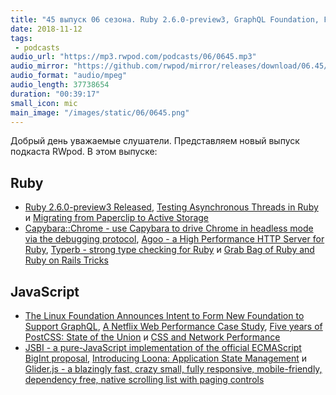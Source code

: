 ```yaml
---
title: "45 выпуск 06 сезона. Ruby 2.6.0-preview3, GraphQL Foundation, Five years of PostCSS, Capybara::Chrome, Agoo, Typerb, JSBI и прочее"
date: 2018-11-12
tags:
 - podcasts
audio_url: "https://mp3.rwpod.com/podcasts/06/0645.mp3"
audio_mirror: "https://github.com/rwpod/mirror/releases/download/06.45/0645.mp3"
audio_format: "audio/mpeg"
audio_length: 37738654
duration: "00:39:17"
small_icon: mic
main_image: "/images/static/06/0645.png"
---
```


Добрый день уважаемые слушатели. Представляем новый выпуск подкаста RWpod. В этом выпуске:

## Ruby

 - [Ruby 2.6.0-preview3 Released](https://www.ruby-lang.org/en/news/2018/11/06/ruby-2-6-0-preview3-released/), [Testing Asynchronous Threads in Ruby](https://blog.appsignal.com/2018/11/06/testing-asyncronous-threads-in-ruby.html) и [Migrating from Paperclip to Active Storage](https://blog.codeminer42.com/migrating-from-paperclip-to-activestorage-b37ef187fb17)
 - [Capybara::Chrome - use Capybara to drive Chrome in headless mode via the debugging protocol](https://github.com/carezone/capybara-chrome), [Agoo - a High Performance HTTP Server for Ruby](https://github.com/ohler55/agoo), [Typerb - strong type checking for Ruby](https://github.com/olegantonyan/typerb) и [Grab Bag of Ruby and Ruby on Rails Tricks](https://www.driftingruby.com/episodes/grab-bag-of-ruby-and-ruby-on-rails-tricks)

## JavaScript

 - [The Linux Foundation Announces Intent to Form New Foundation to Support GraphQL](https://www.linuxfoundation.org/press-release/2018/11/intent_to_form_graphql/), [A Netflix Web Performance Case Study](https://medium.com/dev-channel/a-netflix-web-performance-case-study-c0bcde26a9d9), [Five years of PostCSS: State of the Union](https://evilmartians.com/chronicles/five-years-of-postcss-state-of-the-union) и [CSS and Network Performance](https://csswizardry.com/2018/11/css-and-network-performance/)
 - [JSBI - a pure-JavaScript implementation of the official ECMAScript BigInt proposal](https://github.com/GoogleChromeLabs/jsbi), [Introducing Loona: Application State Management](https://medium.com/the-guild/loona-state-management-graphql-77baf6734f1) и [Glider.js - a blazingly fast, crazy small, fully responsive, mobile-friendly, dependency free, native scrolling list with paging controls](https://nickpiscitelli.github.io/Glider.js/)

<!--more-->
